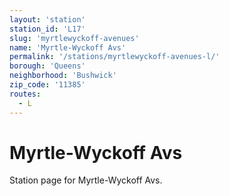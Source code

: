 ```yaml
---
layout: 'station'
station_id: 'L17'
slug: 'myrtlewyckoff-avenues'
name: 'Myrtle-Wyckoff Avs'
permalink: '/stations/myrtlewyckoff-avenues-l/'
borough: 'Queens'
neighborhood: 'Bushwick'
zip_code: '11385'
routes:
  - L
---
```

# Myrtle-Wyckoff Avs

Station page for Myrtle-Wyckoff Avs.
